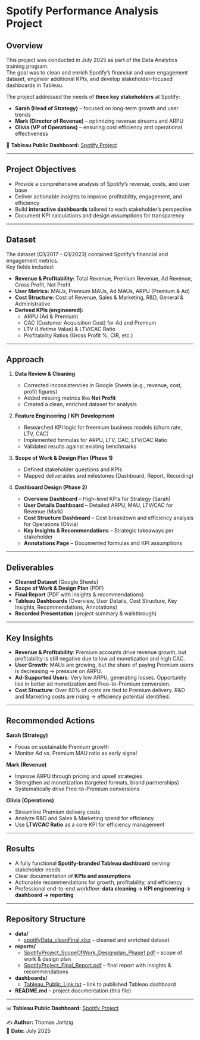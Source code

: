 # Spotify Performance Analysis Project

## Overview

This project was conducted in July 2025 as part of the Data Analytics training program.  
The goal was to clean and enrich Spotify’s financial and user engagement dataset, engineer additional KPIs, and develop stakeholder-focused dashboards in Tableau.  

The project addressed the needs of **three key stakeholders** at Spotify:  

- **Sarah (Head of Strategy)** – focused on long-term growth and user trends  
- **Mark (Director of Revenue)** – optimizing revenue streams and ARPU  
- **Olivia (VP of Operations)** – ensuring cost efficiency and operational effectiveness  

🔗 **Tableau Public Dashboard:** [Spotify Project](https://public.tableau.com/views/SpotifyProject_17534541379890/DB1_KPIOverview?:language=de-DE&:sid=&:redirect=auth&:display_count=n&:origin=viz_share_link)

---

## Project Objectives

- Provide a comprehensive analysis of Spotify’s revenue, costs, and user base  
- Deliver actionable insights to improve profitability, engagement, and efficiency  
- Build **interactive dashboards** tailored to each stakeholder’s perspective  
- Document KPI calculations and design assumptions for transparency  

---

## Dataset

The dataset (Q1/2017 – Q1/2023) contained Spotify’s financial and engagement metrics.  
Key fields included:  

- **Revenue & Profitability:** Total Revenue, Premium Revenue, Ad Revenue, Gross Profit, Net Profit  
- **User Metrics:** MAUs, Premium MAUs, Ad MAUs, ARPU (Premium & Ad)  
- **Cost Structure:** Cost of Revenue, Sales & Marketing, R&D, General & Administrative  
- **Derived KPIs (engineered):**  
  - ARPU (Ad & Premium)  
  - CAC (Customer Acquisition Cost) for Ad and Premium  
  - LTV (Lifetime Value) & LTV/CAC Ratio  
  - Profitability Ratios (Gross Profit %, CIR, etc.)  

---

## Approach

1. **Data Review & Cleaning**  
   - Corrected inconsistencies in Google Sheets (e.g., revenue, cost, profit figures)  
   - Added missing metrics like **Net Profit**  
   - Created a clean, enriched dataset for analysis  

2. **Feature Engineering / KPI Development**  
   - Researched KPI logic for freemium business models (churn rate, LTV, CAC)  
   - Implemented formulas for ARPU, LTV, CAC, LTV/CAC Ratio  
   - Validated results against existing benchmarks  

3. **Scope of Work & Design Plan (Phase 1)**
   - Defined stakeholder questions and KPIs  
   - Mapped deliverables and milestones (Dashboard, Report, Recording)  

4. **Dashboard Design (Phase 2)**
   - **Overview Dashboard** – High-level KPIs for Strategy (Sarah)  
   - **User Details Dashboard** – Detailed ARPU, MAU, LTV/CAC for Revenue (Mark)  
   - **Cost Structure Dashboard** – Cost breakdown and efficiency analysis for Operations (Olivia)  
   - **Key Insights & Recommendations** – Strategic takeaways per stakeholder  
   - **Annotations Page** – Documented formulas and KPI assumptions  

---

## Deliverables

- **Cleaned Dataset** (Google Sheets)  
- **Scope of Work & Design Plan** (PDF)  
- **Final Report** (PDF with insights & recommendations)  
- **Tableau Dashboards** (Overview, User Details, Cost Structure, Key Insights, Recommendations, Annotations)  
- **Recorded Presentation** (project summary & walkthrough)  

---

## Key Insights

- **Revenue & Profitability**: Premium accounts drive revenue growth, but profitability is still negative due to low ad monetization and high CAC.  
- **User Growth**: MAUs are growing, but the share of paying Premium users is decreasing → pressure on ARPU.  
- **Ad-Supported Users**: Very low ARPU, generating losses. Opportunity lies in better ad monetization and Free-to-Premium conversion.  
- **Cost Structure**: Over 60% of costs are tied to Premium delivery. R&D and Marketing costs are rising → efficiency potential identified.  

---

## Recommended Actions

**Sarah (Strategy)**  

- Focus on sustainable Premium growth  
- Monitor Ad vs. Premium MAU ratio as early signal  

**Mark (Revenue)**  

- Improve ARPU through pricing and upsell strategies  
- Strengthen ad monetization (targeted formats, brand partnerships)  
- Systematically drive Free-to-Premium conversions  

**Olivia (Operations)**  

- Streamline Premium delivery costs  
- Analyze R&D and Sales & Marketing spend for efficiency  
- Use **LTV/CAC Ratio** as a core KPI for efficiency management  

---

## Results

- A fully functional **Spotify-branded Tableau dashboard** serving stakeholder needs  
- Clear documentation of **KPIs and assumptions**  
- Actionable recommendations for growth, profitability, and efficiency  
- Professional end-to-end workflow: **data cleaning → KPI engineering → dashboard → reporting**  

---

## Repository Structure

- **data/**
  - [spotifyData_cleanFinal.xlsx](data/spotifyData_cleanFinal.xlsx) – cleaned and enriched dataset  
- **reports/**
  - [SpotifyProject_ScopeOfWork_Designplan_Phase1.pdf](reports/SpotifyProject_ScopeOfWork_Designplan_Phase1.pdf) – scope of work & design plan  
  - [SpotifyProject_Final_Report.pdf](reports/SpotifyProject_Final_Report.pdf) – final report with insights & recommendations  
- **dashboards/**
  - [Tableau_Public_Link.txt](dashboards/Tableau_Public_Link.txt) – link to published Tableau dashboard  
- **README.md** – project documentation (this file)

---

📊 **Tableau Public Dashboard:** [Spotify Project](https://public.tableau.com/views/SpotifyProject_17534541379890/DB1_KPIOverview?:language=de-DE&:sid=&:redirect=auth&:display_count=n&:origin=viz_share_link)

✍️ **Author:** Thomas Jortzig  
📅 **Date:** July 2025
